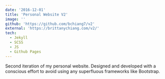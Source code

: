 ```yaml
---
date: '2016-12-01'
title: 'Personal Website V2'
image: ''
github: 'https://github.com/bchiang7/v2'
external: 'https://brittanychiang.com/v2/'
tech:
  - Jekyll
  - SCSS
  - JS
  - Github Pages
---
```


Second iteration of my personal website. Designed and developed with a conscious effort to avoid using any superfluous frameworks like Bootstrap.
